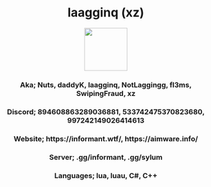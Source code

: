 <h1 align = "center">
  laagginq (xz)
</h1>
<p align = "center">
  <img src="pfps-8eTlak.gif" width="100">
</p>
<h3 align = "center">Aka; Nuts, daddyK, laagginq, NotLaggingg, fl3ms, SwipingFraud, xz</h1>
<h3 align = "center">Discord; 894608863289036881, 533742475370823680, 997242149026414613</h1>
<h3 align = "center">Website;  https://informant.wtf/, https://aimware.info/</h1>
<h3 align = "center">Server; .gg/informant, .gg/sylum</h1>
<h3 align = "center">Languages; lua, luau, C#, C++</h1>
